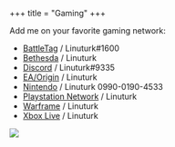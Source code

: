 +++
title = "Gaming"
+++

Add me on your favorite gaming network:

* [BattleTag](https://us.battle.net) / Linuturk#1600
* [Bethesda](https://bethesda.net/en/) / Linuturk
* [Discord](https://discordapp.com) / Linuturk#9335
* [EA/Origin](https://myaccount.ea.com) / Linuturk
* [Nintendo](https://my.nintendo.com/) / Linuturk 0990-0190-4533
* [Playstation Network](https://my.playstation.com/Linuturk) / Linuturk
* [Warframe](https://www.warframe.com/) / Linuturk
* [Xbox Live](http://www.xbox.com/) / Linuturk

<a href="http://www.extra-life.org/index.cfm?fuseaction=donorDrive.participant&participantID=314073&referrer=BF_emailbadge" target=new><img src="http://bfapps1.boundlessfundraising.com/badge/extralife/display/314073/539"></a>
